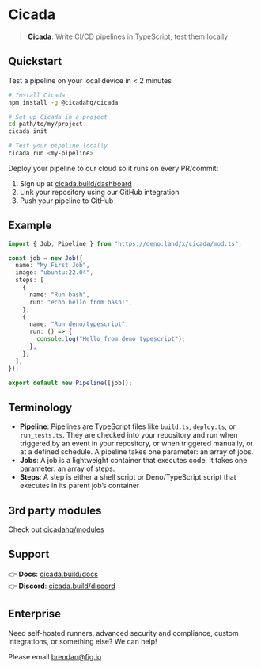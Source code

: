 # Cicada

> **[Cicada](https://cicada.build)**: Write CI/CD pipelines in TypeScript, test them locally

## Quickstart

Test a pipeline on your local device in < 2 minutes
```bash
# Install Cicada
npm install -g @cicadahq/cicada 

# Set up Cicada in a project
cd path/to/my/project
cicada init

# Test your pipeline locally
cicada run <my-pipeline>
```

Deploy your pipeline to our cloud so it runs on every PR/commit:

1. Sign up at [cicada.build/dashboard](https://cicada.build/dashboard)
2. Link your repository using our GitHub integration
3. Push your pipeline to GitHub

## Example
```typescript
import { Job, Pipeline } from "https://deno.land/x/cicada/mod.ts";

const job = new Job({
  name: "My First Job",
  image: "ubuntu:22.04",
  steps: [
    {
      name: "Run bash",
      run: "echo hello from bash!",
    },
    {
      name: "Run deno/typescript",
      run: () => {
        console.log("Hello from deno typescript");
      },
    },
  ],
});

export default new Pipeline([job]);
```

## Terminology

* **Pipeline**: Pipelines are TypeScript files like `build.ts`, `deploy.ts`, or `run_tests.ts`. They are checked into your repository and run when triggered by an event in your repository, or when triggered manually, or at a defined schedule. A pipeline takes one parameter: an array of jobs.
* **Jobs**: A job is a lightweight container that executes code. It takes one parameter: an array of steps.
* **Steps**: A step is either a shell script or Deno/TypeScript script that executes in its parent job’s container


## 3rd party modules
Check out [cicadahq/modules](https://github.com/cicadahq/modules)


## Support

👉 **Docs**: [cicada.build/docs](https://cicada.build/docs)  
👉 **Discord**: [cicada.build/discord](https://discord.gg/g2PRPm4u4Y)


## Enterprise
Need self-hosted runners, advanced security and compliance, custom integrations, or something else? We can help!

Please email [brendan@fig.io](mailto:brendan@fig.io)


